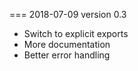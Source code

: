 === 2018-07-09 version 0.3

* Switch to explicit exports
* More documentation
* Better error handling